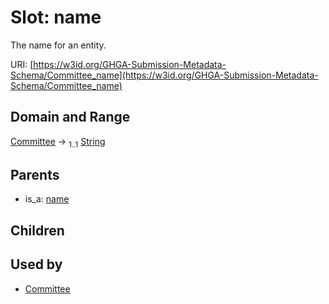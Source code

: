 
# Slot: name


The name for an entity.

URI: [https://w3id.org/GHGA-Submission-Metadata-Schema/Committee_name](https://w3id.org/GHGA-Submission-Metadata-Schema/Committee_name)


## Domain and Range

[Committee](Committee.md) &#8594;  <sub>1..1</sub> [String](types/String.md)

## Parents

 *  is_a: [name](name.md)

## Children


## Used by

 * [Committee](Committee.md)

